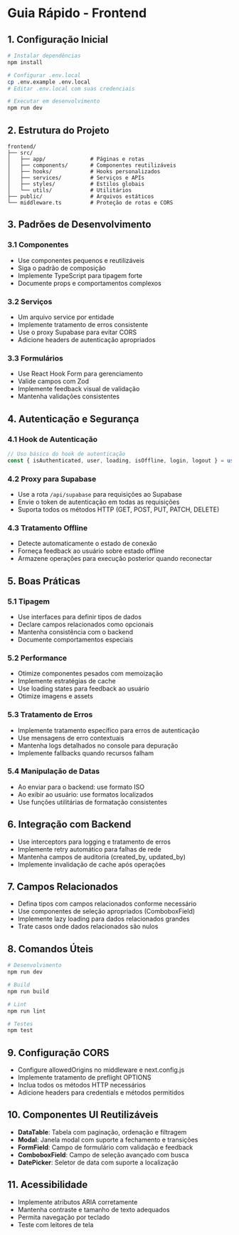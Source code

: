 # Guia Rápido - Frontend

## 1. Configuração Inicial

```bash
# Instalar dependências
npm install

# Configurar .env.local
cp .env.example .env.local
# Editar .env.local com suas credenciais

# Executar em desenvolvimento
npm run dev
```

## 2. Estrutura do Projeto

```
frontend/
├── src/
│   ├── app/              # Páginas e rotas
│   ├── components/       # Componentes reutilizáveis
│   ├── hooks/            # Hooks personalizados
│   ├── services/         # Serviços e APIs
│   ├── styles/           # Estilos globais
│   └── utils/            # Utilitários
├── public/               # Arquivos estáticos
└── middleware.ts         # Proteção de rotas e CORS
```

## 3. Padrões de Desenvolvimento

### 3.1 Componentes
- Use componentes pequenos e reutilizáveis
- Siga o padrão de composição
- Implemente TypeScript para tipagem forte
- Documente props e comportamentos complexos

### 3.2 Serviços
- Um arquivo service por entidade
- Implemente tratamento de erros consistente
- Use o proxy Supabase para evitar CORS
- Adicione headers de autenticação apropriados

### 3.3 Formulários
- Use React Hook Form para gerenciamento
- Valide campos com Zod
- Implemente feedback visual de validação
- Mantenha validações consistentes

## 4. Autenticação e Segurança

### 4.1 Hook de Autenticação
```typescript
// Uso básico do hook de autenticação
const { isAuthenticated, user, loading, isOffline, login, logout } = useAuth()
```

### 4.2 Proxy para Supabase
- Use a rota `/api/supabase` para requisições ao Supabase
- Envie o token de autenticação em todas as requisições
- Suporta todos os métodos HTTP (GET, POST, PUT, PATCH, DELETE)

### 4.3 Tratamento Offline
- Detecte automaticamente o estado de conexão
- Forneça feedback ao usuário sobre estado offline
- Armazene operações para execução posterior quando reconectar

## 5. Boas Práticas

### 5.1 Tipagem
- Use interfaces para definir tipos de dados
- Declare campos relacionados como opcionais
- Mantenha consistência com o backend
- Documente comportamentos especiais

### 5.2 Performance
- Otimize componentes pesados com memoização
- Implemente estratégias de cache
- Use loading states para feedback ao usuário
- Otimize imagens e assets

### 5.3 Tratamento de Erros
- Implemente tratamento específico para erros de autenticação
- Use mensagens de erro contextuais
- Mantenha logs detalhados no console para depuração
- Implemente fallbacks quando recursos falham

### 5.4 Manipulação de Datas
- Ao enviar para o backend: use formato ISO
- Ao exibir ao usuário: use formatos localizados
- Use funções utilitárias de formatação consistentes

## 6. Integração com Backend

- Use interceptors para logging e tratamento de erros
- Implemente retry automático para falhas de rede
- Mantenha campos de auditoria (created_by, updated_by)
- Implemente invalidação de cache após operações

## 7. Campos Relacionados

- Defina tipos com campos relacionados conforme necessário
- Use componentes de seleção apropriados (ComboboxField)
- Implemente lazy loading para dados relacionados grandes
- Trate casos onde dados relacionados são nulos

## 8. Comandos Úteis

```bash
# Desenvolvimento
npm run dev

# Build
npm run build

# Lint
npm run lint

# Testes
npm test
```

## 9. Configuração CORS

- Configure allowedOrigins no middleware e next.config.js
- Implemente tratamento de preflight OPTIONS
- Inclua todos os métodos HTTP necessários
- Adicione headers para credentials e métodos permitidos

## 10. Componentes UI Reutilizáveis

- **DataTable**: Tabela com paginação, ordenação e filtragem
- **Modal**: Janela modal com suporte a fechamento e transições
- **FormField**: Campo de formulário com validação e feedback
- **ComboboxField**: Campo de seleção avançado com busca
- **DatePicker**: Seletor de data com suporte a localização

## 11. Acessibilidade

- Implemente atributos ARIA corretamente
- Mantenha contraste e tamanho de texto adequados
- Permita navegação por teclado
- Teste com leitores de tela 